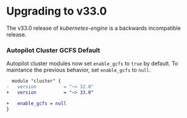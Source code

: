 # Upgrading to v33.0
The v33.0 release of *kubernetes-engine* is a backwards incompatible release.

### Autopilot Cluster GCFS Default
Autopilot cluster modules now set `enable_gcfs` to `true` by default.
To maintance the previous behavior, set `enable_gcfs` to `null`.

```diff
  module "cluster" {
-   version          = "~> 32.0"
+   version          = "~> 33.0"

+   enable_gcfs = null
}
```
